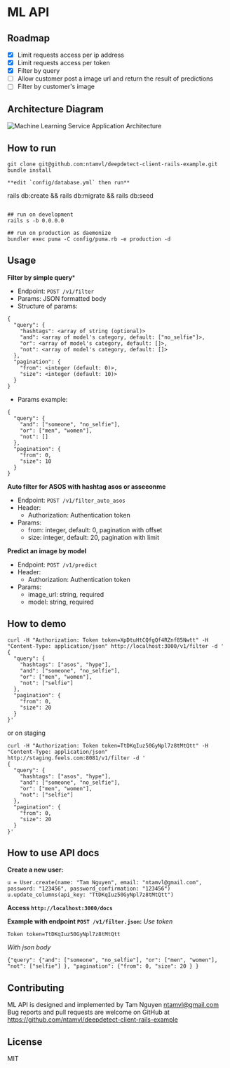 # ML API

## Roadmap
* [x] Limit requests access per ip address
* [x] Limit requests access per token
* [x] Filter by query
* [ ] Allow customer post a image url and return the result of predictions
* [ ] Filter by customer's image

## Architecture Diagram
![Machine Learning Service Application Architecture](https://c7.staticflickr.com/6/5467/30326223422_fb15e3c2c8_b.jpg)

## How to run
```
git clone git@github.com:ntamvl/deepdetect-client-rails-example.git
bundle install

**edit `config/database.yml` then run**
```
rails db:create && rails db:migrate && rails db:seed
```

## run on development
rails s -b 0.0.0.0

## run on production as daemonize
bundler exec puma -C config/puma.rb -e production -d
```

## Usage
**Filter by simple query***
- Endpoint: `POST /v1/filter`
- Params: JSON formatted body
- Structure of params:
```
{
  "query": {
    "hashtags": <array of string (optional)>
    "and": <array of model's category, default: ["no_selfie"]>,
    "or": <array of model's category, default: []>,
    "not": <array of model's category, default: []>
  },
  "pagination": {
    "from": <integer (default: 0)>,
    "size": <integer (default: 10)>
  }
}
```
- Params example:
```
{
  "query": {
    "and": ["someone", "no_selfie"],
    "or": ["men", "women"],
    "not": []
  },
  "pagination": {
    "from": 0,
    "size": 10
  }
}
```

**Auto filter for ASOS with hashtag asos or asseeonme**
- Endpoint: `POST /v1/filter_auto_asos`
- Header:
  - Authorization: Authentication token
- Params:
  - from: integer, default: 0, pagination with offset
  - size: integer, default: 20, pagination with limit

**Predict an image by model**
- Endpoint: `POST /v1/predict`
- Header:
  - Authorization: Authentication token
- Params:
  - image_url: string, required
  - model: string, required

## How to demo
```
curl -H "Authorization: Token token=XpDtuHtCQfgQf4RZnf85Nwtt" -H "Content-Type: application/json" http://localhost:3000/v1/filter -d '
{
  "query": {
    "hashtags": ["asos", "hype"],
    "and": ["someone", "no_selfie"],
    "or": ["men", "women"],
    "not": ["selfie"]
  },
  "pagination": {
    "from": 0,
    "size": 20
  }
}'
```
or on staging
```
curl -H "Authorization: Token token=TtDKqIuz50GyNpl7z8tMtQtt" -H "Content-Type: application/json" http://staging.feels.com:8081/v1/filter -d '
{
  "query": {
    "hashtags": ["asos", "hype"],
    "and": ["someone", "no_selfie"],
    "or": ["men", "women"],
    "not": ["selfie"]
  },
  "pagination": {
    "from": 0,
    "size": 20
  }
}'
```

## How to use API docs
**Create a new user:**
```
u = User.create(name: "Tam Nguyen", email: "ntamvl@gmail.com", password: "123456", password_confirmation: "123456")
u.update_columns(api_key: "TtDKqIuz50GyNpl7z8tMtQtt")
```

**Access `http://localhost:3000/docs`**

**Example with endpoint `POST /v1/filter.json`:**
*Use token*
```
Token token=TtDKqIuz50GyNpl7z8tMtQtt
```
*With json body*
```
{"query": {"and": ["someone", "no_selfie"], "or": ["men", "women"], "not": ["selfie"] }, "pagination": {"from": 0, "size": 20 } }
```

## Contributing
ML API is designed and implemented by Tam Nguyen [ntamvl@gmail.com](ntamvl@gmail.com)
Bug reports and pull requests are welcome on GitHub at https://github.com/ntamvl/deepdetect-client-rails-example

## License
MIT
